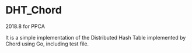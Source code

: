 # DHT_Chord

2018.8 for PPCA

It is a simple implementation of the Distributed Hash Table implemented by Chord using Go, including test file.
